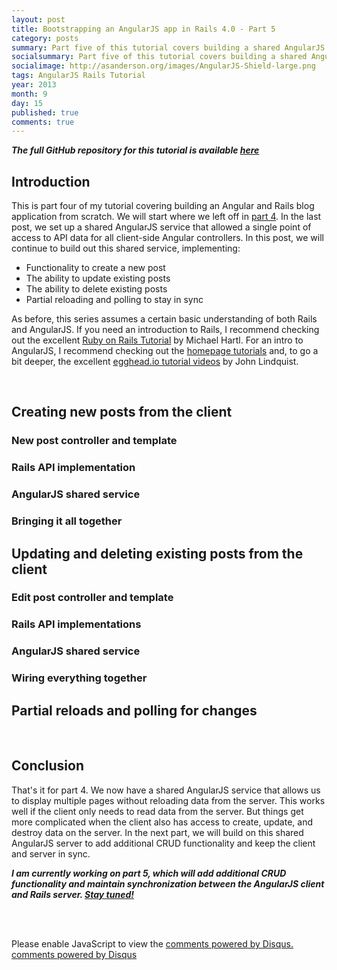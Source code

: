 ```yaml
---
layout: post
title: Bootstrapping an AngularJS app in Rails 4.0 - Part 5
category: posts
summary: Part five of this tutorial covers building a shared AngularJS service to access our Rails API.
socialsummary: Part five of this tutorial covers building a shared AngularJS service to access our Rails API.
socialimage: http://asanderson.org/images/AngularJS-Shield-large.png
tags: AngularJS Rails Tutorial
year: 2013
month: 9
day: 15
published: true
comments: true
---
```

***The full GitHub repository for this tutorial is available [here](https://github.com/asanderson15/rails-angular-tutorial)***


## Introduction

This is part four of my tutorial covering building an Angular and Rails blog application from scratch.  We will start where we left off in [part 4](http://asanderson.org/posts/2013/09/15/bootstrapping-angular-rails-part-4.html). In the last post, we set up a shared AngularJS service that allowed a single point of access to API data for all client-side Angular controllers. In this post, we will continue to build out this shared service, implementing:

* Functionality to create a new post
* The ability to update existing posts
* The ability to delete existing posts
* Partial reloading and polling to stay in sync

As before, this series assumes a certain basic understanding of both Rails and AngularJS.  If you need an introduction to Rails, I recommend checking out the excellent [Ruby on Rails Tutorial](http://ruby.railstutorial.org/) by Michael Hartl.  For an intro to AngularJS, I recommend checking out the [homepage tutorials](http://angularjs.org/) and, to go a bit deeper, the excellent [egghead.io tutorial videos](http://egghead.io/) by John Lindquist.

<br>

## Creating new posts from the client



### New post controller and template



### Rails API implementation



### AngularJS shared service



### Bringing it all together



## Updating and deleting existing posts from the client



### Edit post controller and template



### Rails API implementations



### AngularJS shared service



### Wiring everything together



## Partial reloads and polling for changes


<br>

## Conclusion

That's it for part 4.  We now have a shared AngularJS service that allows us to display multiple pages without reloading data from the server.  This works well if the client only needs to read data from the server.  But things get more complicated when the client also has access to create, update, and destroy data on the server.  In the next part, we will build on this shared AngularJS server to add additional CRUD functionality and keep the client and server in sync. 

***I am currently working on part 5, which will add additional CRUD functionality and maintain synchronization between the AngularJS client and Rails server.  [Stay tuned!](http://twitter.com/asandersn/)***

<br><br>

<div id="disqus_thread"></div>
<script type="text/javascript">
  /* * * CONFIGURATION VARIABLES: EDIT BEFORE PASTING INTO YOUR WEBPAGE * * */
  var disqus_shortname = 'adamandersonblog';
  var disqus_identifier = '2013-08-19-bootstrapping-angular-rails-part-4';
  var disqus_title = 'Bootstrapping an AngularJS app in Rails 4.0 - Part 4';
  var disqus_url = 'http://asanderson.org/posts/2013/09/15/bootstrapping-angular-rails-part-4.html';

  /* * * DON'T EDIT BELOW THIS LINE * * */
  (function() {
      var dsq = document.createElement('script'); dsq.type = 'text/javascript'; dsq.async = true;
      dsq.src = '//' + disqus_shortname + '.disqus.com/embed.js';
      (document.getElementsByTagName('head')[0] || document.getElementsByTagName('body')[0]).appendChild(dsq);
  })();
</script>
<noscript>Please enable JavaScript to view the <a href="http://disqus.com/?ref_noscript">comments powered by Disqus.</a></noscript>
<a href="http://disqus.com" class="dsq-brlink">comments powered by <span class="logo-disqus">Disqus</span></a>

<script type="text/javascript">
  /* * * CONFIGURATION VARIABLES: EDIT BEFORE PASTING INTO YOUR WEBPAGE * * */
  var disqus_shortname = 'adamandersonblog'; // required: replace example with your forum shortname
  var disqus_identifier = '2013-09-15-bootstrapping-angular-rails-part-4';
  var disqus_title = 'Bootstrapping an AngularJS app in Rails 4.0 - Part 4';
  var disqus_url = 'http://asanderson.org/posts/2013/09/15/bootstrapping-angular-rails-part-4.html';

  /* * * DON'T EDIT BELOW THIS LINE * * */
  (function () {
      var s = document.createElement('script'); s.async = true;
      s.type = 'text/javascript';
      s.src = '//' + disqus_shortname + '.disqus.com/count.js';
      (document.getElementsByTagName('HEAD')[0] || document.getElementsByTagName('BODY')[0]).appendChild(s);
  }());
</script>
    